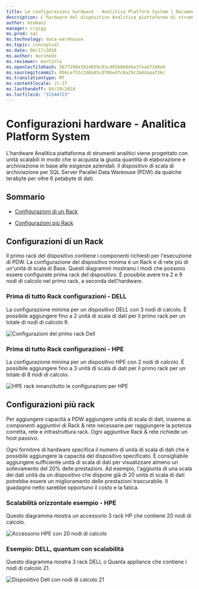 ```yaml
---
title: Le configurazioni hardware - Analitica Platform System | Documenti Microsoft
description: L'hardware del dispositivo Analitica piattaforma di strumenti è progettato con unità scalabili in modo che si acquista la giusta quantità di elaborazione e archiviazione in base alle esigenze aziendali. Il dispositivo scalabile archiviazione per Parallel Data Warehouse da alcuni terabyte per oltre 6 petabyte di dati.
author: mzaman1
manager: craigg
ms.prod: sql
ms.technology: data-warehouse
ms.topic: conceptual
ms.date: 04/17/2018
ms.author: murshedz
ms.reviewer: martinle
ms.openlocfilehash: 5677298e1924959c83cd95b86845e37eab7340e9
ms.sourcegitcommit: 056ce753c2d6b85cd78be4fc6a29c2b4daaaf26c
ms.translationtype: MT
ms.contentlocale: it-IT
ms.lasthandoff: 04/19/2018
ms.locfileid: "31544723"
---
```

# <a name="hardware-configurations---analytics-platform-system"></a>Configurazioni hardware - Analitica Platform System
L'hardware Analitica piattaforma di strumenti analitici viene progettato con unità scalabili in modo che si acquista la giusta quantità di elaborazione e archiviazione in base alle esigenze aziendali. Il dispositivo di scala di archiviazione per SQL Server Parallel Data Wareouse (PDW) da qualche terabyte per oltre 6 petabyte di dati.  
  
## <a name="contents"></a>Sommario  
  
-   [Configurazioni di un Rack](#section1)  
  
-   [Configurazioni più Rack](#section2)  

  
## <a name="section1"></a>Configurazioni di un Rack  
Il primo rack del dispositivo contiene i componenti richiesti per l'esecuzione di PDW. La configurazione del dispositivo minima è un Rack e di rete più di un'unità di scala di Base. Questi diagrammi mostrano i modi che possono essere configurate prima rack del dispositivo. È possibile avere tra 2 e 9 nodi di calcolo nel primo rack, a seconda dell'hardware.  
  
### <a name="first-rack-configurations---dell"></a>Prima di tutto Rack configurazioni - DELL  
La configurazione minima per un dispositivo DELL con 3 nodi di calcolo. È possibile aggiungere fino a 2 unità di scala di dati per il primo rack per un totale di nodi di calcolo 9.  
  
![Configurazioni del primo rack Dell](media/first-rack-configurations-dell.png "configurazioni del primo rack Dell")  
  
### <a name="first-rack-configurations---hpe"></a>Prima di tutto Rack configurazioni - HPE  
La configurazione minima per un dispositivo HPE con 2 nodi di calcolo. È possibile aggiungere fino a 3 unità di scala di dati per il primo rack per un totale di 8 nodi di calcolo.  
  
![HPE rack innanzitutto le configurazioni per HPE](media/first-rack-configurations-hpe.png "HPE rack innanzitutto le configurazioni")  
  
## <a name="section2"></a>Configurazioni più rack  
Per aggiungere capacità a PDW aggiungere unità di scala di dati, insieme ai componenti aggiuntivi di Rack & rete necessarie per raggiungere la potenza corretta, rete e infrastruttura rack. Ogni aggiuntive Rack & rete richiede un host passivo.  
  
Ogni fornitore di hardware specifica il numero di unità di scala di dati che è possibile aggiungere la capacità del dispositivo specificato. È consigliabile aggiungere sufficiente unità di scala di dati per visualizzare almeno un sollevamento del 20% delle prestazioni. Ad esempio, l'aggiunta di una scala dei dati unità da un dispositivo che dispone già di 20 unità di scala di dati potrebbe essere un miglioramento delle prestazioni trascurabile. Il guadagno netto sarebbe opportuno il costo e la fatica.  
  
### <a name="scale-out-example---hpe"></a>Scalabilità orizzontale esempio - HPE  
Questo diagramma mostra un accessorio 3 rack HP che contiene 20 nodi di calcolo.  
  
![Accessorio HPE con 20 nodi di calcolo](media/scale-out-hpe.png "accessorio HPE con 20 nodi di calcolo")  
  
### <a name="scale-out-example--dell-quanta"></a>Esempio: DELL, quantum con scalabilità  
Questo diagramma mostra 3 rack DELL o Quanta appliance che contiene i nodi di calcolo 21.  
  
![Dispositivo Dell con nodi di calcolo 21](media/scale-out-dell.png "accessorio Dell con 21 nodi di calcolo")  
 

